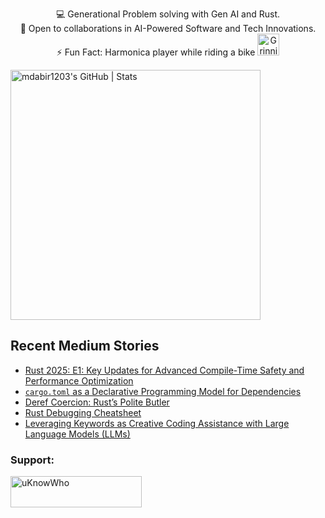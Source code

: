 

<p style="text-align: center;">

<div align="center">
💻 Generational Problem solving with Gen AI and Rust.<br>
🚀 Open to collaborations in AI-Powered Software and Tech Innovations.<br>
⚡ Fun Fact: Harmonica player while riding a bike
  <img src="https://raw.githubusercontent.com/Tarikul-Islam-Anik/Animated-Fluent-Emojis/master/Emojis/Smilies/Grinning%20Cat%20with%20Smiling%20Eyes.png" alt="Grinning Cat with Smiling Eyes" width="35" height="35" />
</p>
</div>

<a align="mid-center" href="https://quira.sh?utm_source=widgets&utm_campaign=mdabir1203">
  <img src="https://stats.quira.sh/mdabir1203/github?theme=dark" alt="mdabir1203's GitHub | Stats" width="400" height="400">
</a>


## Recent Medium Stories

<!-- BLOG-POST-LIST:START -->
- [Rust 2025: E1: Key Updates for Advanced Compile-Time Safety and Performance Optimization](https://medium.com/@md.abir1203/recent-rust-updates-for-advanced-compile-time-safety-and-efficiency-6f95ec777e5a?source=rss-b62bf3bb75c7------2)
- [`cargo.toml` as a Declarative Programming Model for Dependencies](https://medium.com/@md.abir1203/cargo-toml-as-a-declarative-programming-model-for-dependencies-412edb56732a?source=rss-b62bf3bb75c7------2)
- [Deref Coercion: Rust’s Polite Butler](https://medium.com/@md.abir1203/deref-coercion-rusts-polite-butler-8c55da805e19?source=rss-b62bf3bb75c7------2)
- [Rust Debugging Cheatsheet](https://medium.com/@md.abir1203/rust-debugging-cheatsheet-9bb98a9727cd?source=rss-b62bf3bb75c7------2)
- [Leveraging Keywords as Creative Coding Assistance with Large Language Models &lpar;LLMs&rpar;](https://towardsdev.com/leveraging-keywords-as-creative-coding-assistance-with-large-language-models-llms-6cdb659c3246?source=rss-b62bf3bb75c7------2)
<!-- BLOG-POST-LIST:END -->


**<h3 align="left">Support:</h3>**
<p><a href="https://www.buymeacoffee.com/uKnowWho"> <img align="left" src="https://cdn.buymeacoffee.com/buttons/v2/default-yellow.png" height="50" width="210" alt="uKnowWho" /></a></p><br><br>

